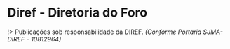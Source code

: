 # Diref - Diretoria do Foro
!> Publicações sob responsabilidade da DIREF. *(Conforme Portaria SJMA-DIREF - 10812964)*